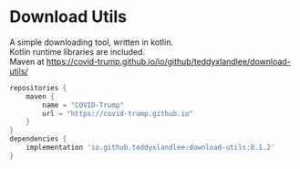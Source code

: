 # Download Utils
A simple downloading tool, written in kotlin.  
Kotlin runtime libraries are included.  
Maven at https://covid-trump.github.io/io/github/teddyxlandlee/download-utils/  
```groovy
repositories {
    maven {
        name = "COVID-Trump"
        url = "https://covid-trump.github.io"
    }
}
dependencies {
    implementation 'io.github.teddyxlandlee:download-utils:0.1.2'
}
```